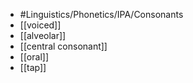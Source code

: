 - #Linguistics/Phonetics/IPA/Consonants
- [[voiced]]
- [[alveolar]]
- [[central consonant]]
- [[oral]]
- [[tap]]
